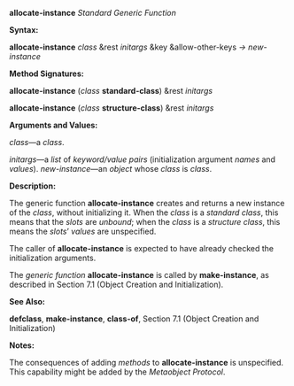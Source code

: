 **allocate-instance** *Standard Generic Function* 



**Syntax:** 



**allocate-instance** *class* &rest *initargs* &key &allow-other-keys *→ new-instance* 



**Method Signatures:** 



**allocate-instance** (*class* **standard-class**) &rest *initargs* 



**allocate-instance** (*class* **structure-class**) &rest *initargs* 



**Arguments and Values:** 



*class*—a *class*. 



*initargs*—a *list* of *keyword/value pairs* (initialization argument *names* and *values*). *new-instance*—an *object* whose *class* is *class*. 







 



 



**Description:** 



The generic function **allocate-instance** creates and returns a new instance of the *class*, without initializing it. When the *class* is a *standard class*, this means that the *slots* are *unbound*; when the *class* is a *structure class*, this means the *slots*’ *values* are unspecified. 



The caller of **allocate-instance** is expected to have already checked the initialization arguments. 



The *generic function* **allocate-instance** is called by **make-instance**, as described in Section 7.1 (Object Creation and Initialization). 



**See Also:** 



**defclass**, **make-instance**, **class-of**, Section 7.1 (Object Creation and Initialization) 



**Notes:** 



The consequences of adding *methods* to **allocate-instance** is unspecified. This capability might be added by the *Metaobject Protocol*. 



